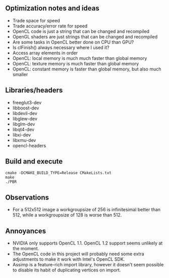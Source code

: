 ## Optimization notes and ideas

* Trade space for speed
* Trade accuracy/error rate for speed
* OpenCL code is just a string that can be changed and recompiled
* OpenGL shaders are just strings that can be changed and recompiled
* Are some tasks in OpenCL better done on CPU than GPU?
* Is clFinish() always necessary where I used it?
* Access array elements in order
* OpenCL: local memory is much much faster than global memory
* OpenCL: texture memory is much faster than global memory
* OpenCL: constant memory is faster than global memory, but also much smaller


## Libraries/headers

* freeglut3-dev
* libboost-dev
* libdevil-dev
* libglew-dev
* libglm-dev
* libqt4-dev
* libxi-dev
* libxmu-dev
* opencl-headers


## Build and execute

    cmake -DCMAKE_BUILD_TYPE=Release CMakeLists.txt
    make
    ./PBR


## Observations

* For a 512x512 image a workgroupsize of 256 is infinitesimal better than 512, while a workgroupsize of 128 is worse than 512.


## Annoyances

* NVIDIA only supports OpenCL 1.1. OpenCL 1.2 support seems unlikely at the moment.
* The OpenCL code in this project will probably need some extra adjustments to make it work with Intel's OpenCL SDK.
* Assimp is a feature-rich import library, however it doesn't seem possible to disable its habit of duplicating vertices on import.
